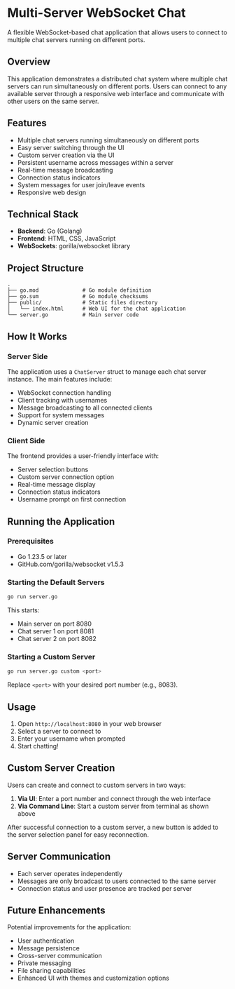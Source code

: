 # Multi-Server WebSocket Chat

A flexible WebSocket-based chat application that allows users to connect to multiple chat servers running on different ports.

## Overview

This application demonstrates a distributed chat system where multiple chat servers can run simultaneously on different ports. Users can connect to any available server through a responsive web interface and communicate with other users on the same server.

## Features

- Multiple chat servers running simultaneously on different ports
- Easy server switching through the UI
- Custom server creation via the UI
- Persistent username across messages within a server
- Real-time message broadcasting
- Connection status indicators
- System messages for user join/leave events
- Responsive web design

## Technical Stack

- **Backend**: Go (Golang)
- **Frontend**: HTML, CSS, JavaScript
- **WebSockets**: gorilla/websocket library

## Project Structure

```
.
├── go.mod              # Go module definition
├── go.sum              # Go module checksums
├── public/             # Static files directory
│   └── index.html      # Web UI for the chat application
└── server.go           # Main server code
```

## How It Works

### Server Side

The application uses a `ChatServer` struct to manage each chat server instance. The main features include:

- WebSocket connection handling
- Client tracking with usernames
- Message broadcasting to all connected clients
- Support for system messages
- Dynamic server creation

### Client Side

The frontend provides a user-friendly interface with:

- Server selection buttons
- Custom server connection option
- Real-time message display
- Connection status indicators
- Username prompt on first connection

## Running the Application

### Prerequisites

- Go 1.23.5 or later
- GitHub.com/gorilla/websocket v1.5.3

### Starting the Default Servers

```bash
go run server.go
```

This starts:
- Main server on port 8080
- Chat server 1 on port 8081
- Chat server 2 on port 8082

### Starting a Custom Server

```bash
go run server.go custom <port>
```

Replace `<port>` with your desired port number (e.g., 8083).

## Usage

1. Open `http://localhost:8080` in your web browser
2. Select a server to connect to
3. Enter your username when prompted
4. Start chatting!

## Custom Server Creation

Users can create and connect to custom servers in two ways:

1. **Via UI**: Enter a port number and connect through the web interface
2. **Via Command Line**: Start a custom server from terminal as shown above

After successful connection to a custom server, a new button is added to the server selection panel for easy reconnection.

## Server Communication

- Each server operates independently
- Messages are only broadcast to users connected to the same server
- Connection status and user presence are tracked per server

## Future Enhancements

Potential improvements for the application:

- User authentication
- Message persistence
- Cross-server communication
- Private messaging
- File sharing capabilities
- Enhanced UI with themes and customization options